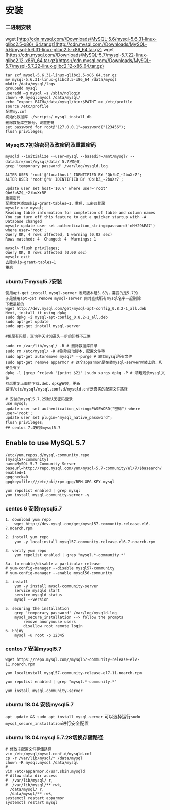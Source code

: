 # 安装

### 二进制安装

wget [http://cdn.mysql.com//Downloads/MySQL-5.6/mysql-5.6.31-linux-glibc2.5-x86\_64.tar.gz](http://cdn.mysql.com//Downloads/MySQL-5.6/mysql-5.6.31-linux-glibc2.5-x86_64.tar.gz) wget [https://cdn.mysql.com//Downloads/MySQL-5.7/mysql-5.7.22-linux-glibc2.12-x86\_64.tar.gz](https://cdn.mysql.com//Downloads/MySQL-5.7/mysql-5.7.22-linux-glibc2.12-x86_64.tar.gz)

```text
tar zxf mysql-5.6.31-linux-glibc2.5-x86_64.tar.gz
mv mysql-5.6.31-linux-glibc2.5-x86_64 /data/mysql
mkdir /data/mysql/logs
groupadd mysql
useradd –g mysql –s /sbin/nologin
chown –R mysql:mysql /data/mysql/
echo “export PATH=/data/mysql/bin:$PATH” >> /etc/profile
source /etc/profile
配置my.cnf
初始化数据库 ./scripts/ mysql_install_db
删除数据库空帐号，设置密码
set password for root@"127.0.0.1"=password("123456");
flush privileges;
```

### Mysql5.7初始密码及改密码及重置密码

```text
mysqld --initialize --user=mysql --basedir=/mnt/mysql/ --datadir=/mnt/mysql/data/ 5.7初始化
grep 'temporary password' /var/log/mysqld.log

ALTER USER 'root'@'localhost' IDENTIFIED BY 'Qb!bZ_~2buXr7';
ALTER USER 'root'@'%' IDENTIFIED BY 'Qb!bZ_~2buXr7';

update user set host='10.%' where user='root'
Qb#!b&Z$_~2)buXr5F
重置密码
配置文件添加skip-grant-tables=1，重启，无密码登录
mysql> use mysql;
Reading table information for completion of table and column names
You can turn off this feature to get a quicker startup with -A
Database changed
mysql> update user set authentication_string=password('nHH29kEA7') where user='root';
Query OK, 4 rows affected, 1 warning (0.02 sec)
Rows matched: 4  Changed: 4  Warnings: 1

mysql> flush privileges;
Query OK, 0 rows affected (0.00 sec)
mysql> exit
去除skip-grant-tables=1
重启
```

### ubuntu下mysql5.7安装

```text
使用apt-get install mysql-server 发现版本是5.6的，需要的是5.7的
于是使用apt-get remove mysql-server 同时查找所有mysql名字一起删除
下载最新的
wget http://dev.mysql.com/get/mysql-apt-config_0.8.2-1_all.deb
Next, install it using dpkg
sudo dpkg -i mysql-apt-config_0.8.2-1_all.deb
sudo apt-get update
sudo apt-get install mysql-server

#但是有问题，查询半天才知道头一步的卸载不正确

sudo rm /var/lib/mysql/ -R # 删除数据库目录
sudo rm /etc/mysql/ -R #删除启动脚本、配置文件等
sudo apt-get autoremove mysql* --purge # 卸载mysql所有文件
sudo apt-get remove apparmor # 这个apparmor是在装mysql-server时装上的，和安全有关
dpkg -l |grep ^rc|awk '{print $2}' |sudo xargs dpkg -P # 清理残余mysql文件
然后重复上面的下载.deb，dpkg安装，更新
路径/etc/mysql/mysql.conf.d/mysqld.cnf是真实的配置文件路径

# 安装的mysql5.7.25默认无密码登录
use mysql;
update user set authentication_string=PASSWORD("密码") where user='root';
update user set plugin="mysql_native_password";
flush privileges;
## centos 7.4安装mysql5.7
```

## Enable to use MySQL 5.7

```text
/etc/yum.repos.d/mysql-community.repo
[mysql57-community]
name=MySQL 5.7 Community Server
baseurl=http://repo.mysql.com/yum/mysql-5.7-community/el/7/$basearch/
enabled=1
gpgcheck=0
gpgkey=file:///etc/pki/rpm-gpg/RPM-GPG-KEY-mysql

yum repolist enabled | grep mysql
yum install mysql-community-server -y
```

### centos 6 安装mysql5.7

```text
1. download yum repo
    wget http://dev.mysql.com/get/mysql57-community-release-el6-7.noarch.rpm

2. install yum repo
    yum -y localinstall mysql57-community-release-el6-7.noarch.rpm

3. verify yum repo
    yum repolist enabled | grep "mysql.*-community.*"

3a. to enable/disable a particular release
# yum-config-manager --disable mysql57-community
# yum-config-manager --enable mysql56-community

4. install 
    yum -y install mysql-community-server
    service mysqld start
    service mysqld status
    mysql --version

5. securing the installation
    grep 'temporary password' /var/log/mysqld.log
    mysql_secure_installation --> follow the prompts
        remove anonymouse users
        disallow root remote login
6. Enjoy
    mysql -u root -p 12345
```

### centos 7 安装mysql5.7

```text
wget https://repo.mysql.com//mysql57-community-release-el7-11.noarch.rpm

yum localinstall mysql57-community-release-el7-11.noarch.rpm

yum repolist enabled | grep "mysql.*-community.*"

yum install mysql-community-server
```

### ubuntu 18.04 安装mysql5.7

`apt update && sudo apt install mysql-server` 可以选择运行`sudo mysql_secure_installation`进行安全配置

### ubuntu 18.04 mysql 5.7.28切换存储路径

```text
# 修改主配置文件存储路径
vim /etc/mysql/mysql.conf.d/mysqld.cnf
cp -r /var/lib/mysql/* /data/mysql
chown -R mysql.mysql /data/mysql
#
vim /etc/apparmor.d/usr.sbin.mysqld
# Allow data dir access
#  /var/lib/mysql/ r,
#  /var/lib/mysql/** rwk,
  /data/mysql/ r,
  /data/mysql/** rwk,
systemctl restart apparmor
systemctl restart mysql
```

